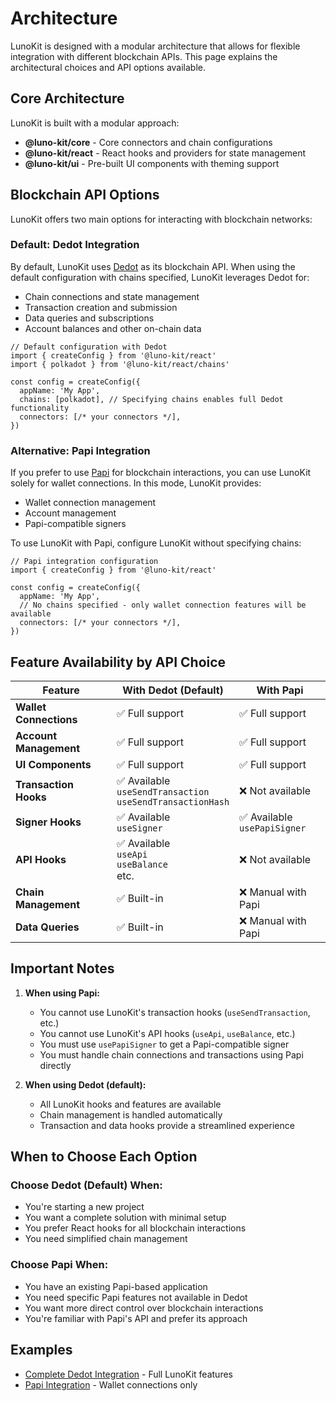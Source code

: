 # Architecture

LunoKit is designed with a modular architecture that allows for flexible integration with different blockchain APIs. This page explains the architectural choices and API options available.

## Core Architecture

LunoKit is built with a modular approach:

- **@luno-kit/core** - Core connectors and chain configurations
- **@luno-kit/react** - React hooks and providers for state management
- **@luno-kit/ui** - Pre-built UI components with theming support

## Blockchain API Options

LunoKit offers two main options for interacting with blockchain networks:

### Default: Dedot Integration

By default, LunoKit uses [Dedot](https://docs.dedot.dev/) as its blockchain API. When using the default configuration with chains specified, LunoKit leverages Dedot for:

- Chain connections and state management
- Transaction creation and submission
- Data queries and subscriptions
- Account balances and other on-chain data

```tsx
// Default configuration with Dedot
import { createConfig } from '@luno-kit/react'
import { polkadot } from '@luno-kit/react/chains'

const config = createConfig({
  appName: 'My App',
  chains: [polkadot], // Specifying chains enables full Dedot functionality
  connectors: [/* your connectors */],
})
```

### Alternative: Papi Integration

If you prefer to use [Papi](https://papi.how/) for blockchain interactions, you can use LunoKit solely for wallet connections. In this mode, LunoKit provides:

- Wallet connection management
- Account management
- Papi-compatible signers

To use LunoKit with Papi, configure LunoKit without specifying chains:

```tsx
// Papi integration configuration
import { createConfig } from '@luno-kit/react'

const config = createConfig({
  appName: 'My App',
  // No chains specified - only wallet connection features will be available
  connectors: [/* your connectors */],
})
```

## Feature Availability by API Choice

| Feature | With Dedot (Default) | With Papi |
|---------|----------------------|-----------|
| **Wallet Connections** | ✅ Full support | ✅ Full support |
| **Account Management** | ✅ Full support | ✅ Full support |
| **UI Components** | ✅ Full support | ✅ Full support |
| **Transaction Hooks** | ✅ Available<br>`useSendTransaction`<br>`useSendTransactionHash` | ❌ Not available |
| **Signer Hooks** | ✅ Available<br>`useSigner` | ✅ Available<br>`usePapiSigner` |
| **API Hooks** | ✅ Available<br>`useApi`<br>`useBalance`<br>etc. | ❌ Not available |
| **Chain Management** | ✅ Built-in | ❌ Manual with Papi |
| **Data Queries** | ✅ Built-in | ❌ Manual with Papi |

## Important Notes

1. **When using Papi:**
   - You cannot use LunoKit's transaction hooks (`useSendTransaction`, etc.)
   - You cannot use LunoKit's API hooks (`useApi`, `useBalance`, etc.)
   - You must use `usePapiSigner` to get a Papi-compatible signer
   - You must handle chain connections and transactions using Papi directly

2. **When using Dedot (default):**
   - All LunoKit hooks and features are available
   - Chain management is handled automatically
   - Transaction and data hooks provide a streamlined experience

## When to Choose Each Option

### Choose Dedot (Default) When:

- You're starting a new project
- You want a complete solution with minimal setup
- You prefer React hooks for all blockchain interactions
- You need simplified chain management

### Choose Papi When:

- You have an existing Papi-based application
- You need specific Papi features not available in Dedot
- You want more direct control over blockchain interactions
- You're familiar with Papi's API and prefer its approach

## Examples

- [Complete Dedot Integration](/examples/vite) - Full LunoKit features
- [Papi Integration](/examples/vite-papi) - Wallet connections only 